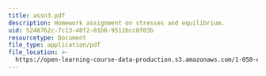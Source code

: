 ```yaml
---
title: assn3.pdf
description: Homework assignment on stresses and equilibrium.
uid: 5248762c-7c13-40f2-01b6-9511bcc8f03b
resourcetype: Document
file_type: application/pdf
file_location: >-
  https://open-learning-course-data-production.s3.amazonaws.com/1-050-engineering-mechanics-i-fall-2007/5248762c7c1340f201b69511bcc8f03b_assn3.pdf
---
```

